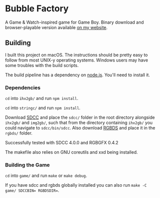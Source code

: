 # Bubble Factory

A Game & Watch-inspired game for Game Boy. Binary download and browser-playable version available [on my website](http://donaldhays.com/projects/bubble-factory/).

## Building

I built this project on macOS. The instructions should be pretty easy to follow from most UNIX-y operating systems. Windows users may have some troubles with the build scripts.

The build pipeline has a dependency on [node.js](http://nodejs.org). You'll need to install it.

### Dependencies
`cd` into `ihx2gb/` and run `npm install`.

`cd` into `stringc/` and run `npm install`.

Download [SDCC](http://sdcc.sourceforge.net) and place the `sdcc/` folder in the root directory alongside `ihx2gb/` and `img2gb/`, such that from the directory containing `ihx2gb/` you could navigate to `sdcc/bin/sdcc`.
Also download [RGBDS](https://github.com/gbdev/rgbds/) and place it in the `rgbds/` folder.

Successfully tested with SDCC 4.0.0 and RGBGFX 0.4.2

The makefile also relies on GNU coreutils and xxd being installed.

### Building the Game
`cd` into `game/` and run `make` or `make debug`.

If you have sdcc and rgbds globally installed you can also run `make -C game/ SDCCBIN= RGBDSDIR=`.